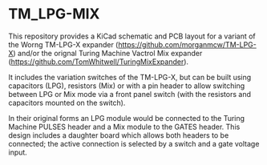 # TM_LPG-MIX

This repository provides a KiCad schematic and PCB layout for a variant of the Worng TM-LPG-X expander (https://github.com/morganmcw/TM-LPG-X) and/or the orignal Turing Machine Vactrol Mix expander (https://github.com/TomWhitwell/TuringMixExpander).

It includes the variation switches of the TM-LPG-X, but can be built using capacitors (LPG), resistors (Mix) or with a pin header to allow switching between LPG or Mix mode via a front panel switch (with the resistors and capacitors mounted on the switch).

In their original forms an LPG module would be connected to the Turing Machine PULSES header and a Mix module to the GATES header. This design includes a daughter board which allows both headers to be connected; the active connection is selected by a switch and a gate voltage input.
